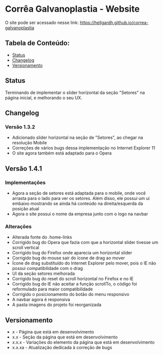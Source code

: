 # Corrêa Galvanoplastia - Website
O site pode ser acessado nesse link: https://hellgardh.github.io/correa-galvanoplastia

## Tabela de Conteúdo:
* [Status](#status)
* [Changelog](#changelog)
* [Versionamento](#versionamento)

## Status
Terminando de implementar o slider horizontal da seção "Setores" na página inicial, e melhorando o seu UX.

## Changelog

### Versão 1.3.2
* Adicionado slider horizontal na seção de "Setores", ao chegar na resolução Mobile
* Correções de vários bugs dessa implementação no Internet Explorer 11
* O site agora também está adaptado para o Opera

## Versão 1.4.1
### Implementações
* Agora a seção de setores está adaptada para o mobile, onde você arrasta para o lado para ver os setores. Além disso, ele possui um ui embaixo mostrando se ainda há conteúdo na direita/esquerda da posição atual
* Agora o site possui o nome da empresa junto com o logo na navbar
### Alterações
* Alterada fonte do .home-links
* Corrigido bug do Opera que fazia com que a horizontal slider tivesse um scroll vertical
* Corrigido bug do Firefox onde aparecia um horizontal slider
* Corrigido bug do mouse sair do ícone de drag ao mover
* Ícone de drag substituído do Internet Explorer pelo mover, pois o IE não possui compatibilidade com o drag
* UI da seção setores melhorada
* Corrigido bug do reset do scroll horizontal no Firefox e no IE
* Corrigido bug do IE não aceitar a função scrollTo, o código foi reformulado para maior compatibilidade
* Corrigido o posicionamento do botão do menu responsivo
* A navbar agora é responsiva
* A pasta imagens do projeto foi reorganizada

## Versionamento
* x - Página que está em desenvolvimento
* x.x - Seção da página que está em desenvolvimento
* x.x.x - Variações do elemento da página que está em desenvolvimento
* x.x.xa - Atualização dedicada à correção de bugs
